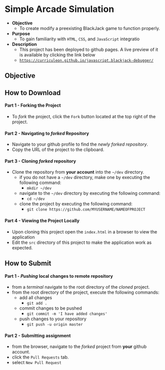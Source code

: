 # Simple Arcade Simulation
* **Objective**
    * To create modify a preexisting BlackJack game to function properly.
* **Purpose**
    * To gain familiarity with `HTML`, `CSS`, and `JavaScript` integratio
* **Description**
    * This project has been deployed to github pages. A live preview of it is available by clicking the link below
    * [`https://curriculeon.github.io/javascript.blackjack-debugger/`](https://curriculeon.github.io/javascript.blackjack-debugger/) 




## Objective




## How to Download

#### Part 1 - Forking the Project
* To _fork_ the project, click the `Fork` button located at the top right of the project.


#### Part 2 - Navigating to _forked_ Repository
* Navigate to your github profile to find the _newly forked repository_.
* Copy the URL of the project to the clipboard.

#### Part 3 - Cloning _forked_ repository
* Clone the repository from **your account** into the `~/dev` directory.
  * if you do not have a `~/dev` directory, make one by executing the following command:
    * `mkdir ~/dev`
  * navigate to the `~/dev` directory by executing the following command:
    * `cd ~/dev`
  * clone the project by executing the following command:
    * `git clone https://github.com/MYUSERNAME/NAMEOFPROJECT`


#### Part 4 - Viewing the Project Locally
* Upon cloning this project open the `index.html` in a browser to view the application
* Edit the `src` directory of this project to make the application work as expected.







## How to Submit

#### Part 1 -  _Pushing_ local changes to remote repository
* from a _terminal_ navigate to the root directory of the _cloned_ project.
* from the root directory of the project, execute the following commands:
    * add all changes
      * `git add .`
    * commit changes to be pushed
      * `git commit -m 'I have added changes'`
    * push changes to your repository
      * `git push -u origin master`

#### Part 2 - Submitting assignment
* from the browser, navigate to the _forked_ project from **your** github account.
* click the `Pull Requests` tab.
* select `New Pull Request`
